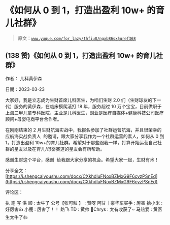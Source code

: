 # 《如何从 0 到 1，打造出盈利 10w+ 的育儿社群》

> 原文：[`www.yuque.com/for_lazy/thfiu8/ngxb86sx5uref368`](https://www.yuque.com/for_lazy/thfiu8/ngxb86sx5uref368)



## (138 赞)《如何从 0 到 1，打造出盈利 10w+ 的育儿社群》 

作者： 儿科黄伊森 

日期：2023-03-23 

大家好，我是立志成为生财首席儿科医生，为咱们生财 2.0 们（生财球友的下一代）服务的黄伊森，在临床摸爬滚打 18 年，服务超过 10 万个宝宝，目前供职于上海三甲儿童专科医院，主业是儿科医生，副业是医疗自媒体+健康科技公司医疗顾问+母婴电商平台合作者。 

在刚刚结束的 2 月生财航海实战中，我报名参加了社群运营航海，并且很荣幸的应航海实战负责人  的邀请，跟大家分享我作为一个社群运营的素人，如何从 0 到 1，打造出盈利 10w+的育儿社群。希望对于那些跟我一样，打算开始运营自己社群的星友以及在育儿/母婴赛道的星友会有所帮助。 

感谢生财这个平台，感谢  给我跟大家分享的机会。希望大家一起，生财有术！ 

分享全文：[https://i.shengcaiyoushu.com/docx/CXkhdluFNoxBZMxG9F6cyzPSnEd](https://i.shengcaiyoushu.com/docx/CXkhdluFNoxBZMxG9F6cyzPSnEd) 

评论区： 

执 笔 写 洪 顺 : 太牛了 公号【张可粒 】 : 赞呀 阿甘｜豪华车买手 : 厉害 拾小米 : 好厉害👍 小鹿 : 厉害了！！ 路飞 TD : 黄帅 💪Chrys : 太有收获了~ 马热爱 : 黄医生太牛了👍